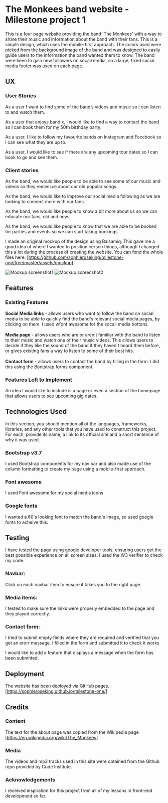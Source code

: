 # The Monkees band website - Milestone project 1


This is a four page website providing the band 'The Monkees' with a way to share their music and information about the band with their fans.
This is a simple design, which uses the mobile-first approach. The colors used were picked from the background image of the band and was designed
to easily guide users to the information the band wanted them to know. The band were keen to gain new followers on socail emdia, so a large, fixed social 
media footer was used on each page. 


## UX

### User Stories

As a user I want to find some of the band’s videos and music so I can listen to and watch them.

As a user that enjoys band x, I would like to find a way to contact the band so I can book them for my 50th birthday party.

As a user, I like to follow my favourite bands on Instagram and Facebook so I can see what they are up to.

As a user, I would like to see if there are any upcoming tour dates so I can book to go and see them.


### Client stories

As the band, we would like people to be able to see some of our music and videos so they reminisce about our old popular songs.

As the band, we would like to improve our social media following as we are looking to connect more with our fans.

As the band, we would like people to know a bit more about us so we can educate our fans, old and new.

As the band, we would like people to know that we are able to be booked for parties and events so we can start taking bookings.


I made an original mockup of the design using Balsamiq. This gave me a good idea of where I wanted to position certain things, although I changed this a lot during the process of creating the website.
You can fond the whole files here: [https://github.com/sophieroseking/milestone-one/tree/master/assets/mockup]

![Mockup screenshot1](milestone-one/assets/mockup/screenshot1.png "Mockup screenshot1")
![Mockup screenshot2](milestone-one/assets/mockup/screenshot2.png "Mockup screenshot2")



## Features

### Existing Features
**Social Media links** - allows users who want to follow the band on social media to be able to quickly find the band's relevant social media pages, by clicking on them. I used wfont awesome for the socail media bottons. <br></br>
**Media page** - allows users who are or aren't familiar with the band to listen to their music and watch one of their music videos. This allows users to decide if they like the sound of the band if they haven't heard them before, or gives existing fans a way to listen to some of their best hits.<br></br>
**Contact form** - allows users to contact the band by filling in the form. I did this using the Bootstrap forms component.


### Features Left to Implement
An idea I would like to include is a page or even a section of the homepage that allows users to see upcoming gig dates.


## Technologies Used
In this section, you should mention all of the languages, frameworks, libraries, and any other tools that you have used to construct this project. For each, provide its name, a link to its official site and a short sentence of why it was used.

### Bootstrap v3.7
I used Bootstrap components for my nav bar and also made use of the column formatting to create my page using a mobile-first approach.

### Font awesome
I used Font awesome for my social media icons

### Google fonts
I wanted a 60's looking font to match the band's image, so used google fonts to acheive this.


## Testing
I have tested the page using google developer tools, ensuring users get the best possible experience on all screen sizes.
I used the W3 verifier to check my code.

### Navbar:
Click on each navbar item to ensure it takes you to the right page.

### Media items:
I tested to make sure the links were properly embedded to the page and they played correctly.

### Contact form:
I tried to submit empty fields where they are required and verified that you get an erorr message.
I filled in the form and submitted it to check it works

I would like to add a feature that displays a message when the form has been submitted.


## Deployment

The website has been deployed via GitHub pages.
[https://sophieroseking.github.io/milestone-one/]

## Credits
### Content
The text for the about page was copied from the Wikipedia page [https://en.wikipedia.org/wiki/The_Monkees]

### Media
The videos and mp3 tracks used in this site were obtained from the Github repo provided by Code Institute.

### Acknowledgements
I received inspiration for this project from all of my lessons in front-end development so far.